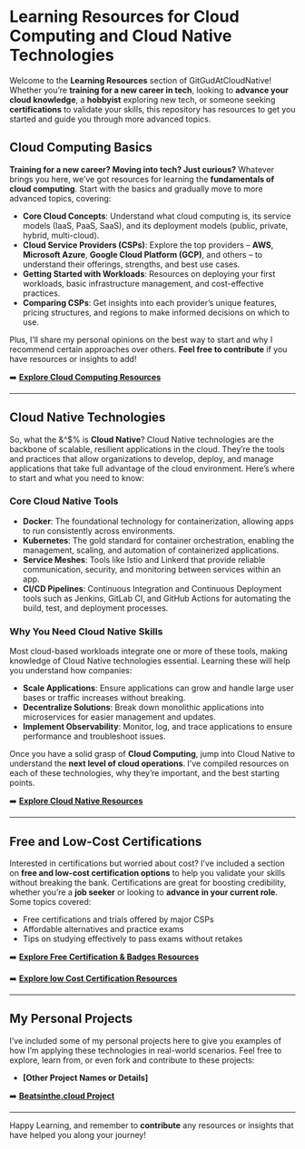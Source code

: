 # Learning Resources for Cloud Computing and Cloud Native Technologies

Welcome to the **Learning Resources** section of GitGudAtCloudNative! Whether you’re **training for a new career in tech**, looking to **advance your cloud knowledge**, a **hobbyist** exploring new tech, or someone seeking **certifications** to validate your skills, this repository has resources to get you started and guide you through more advanced topics.

## Cloud Computing Basics

**Training for a new career? Moving into tech? Just curious?** Whatever brings you here, we’ve got resources for learning the **fundamentals of cloud computing**. Start with the basics and gradually move to more advanced topics, covering:

- **Core Cloud Concepts**: Understand what cloud computing is, its service models (IaaS, PaaS, SaaS), and its deployment models (public, private, hybrid, multi-cloud).
- **Cloud Service Providers (CSPs)**: Explore the top providers – **AWS**, **Microsoft Azure**, **Google Cloud Platform (GCP)**, and others – to understand their offerings, strengths, and best use cases.
- **Getting Started with Workloads**: Resources on deploying your first workloads, basic infrastructure management, and cost-effective practices.
- **Comparing CSPs**: Get insights into each provider’s unique features, pricing structures, and regions to make informed decisions on which to use.

Plus, I’ll share my personal opinions on the best way to start and why I recommend certain approaches over others. **Feel free to contribute** if you have resources or insights to add!

➡️ **[Explore Cloud Computing Resources](https://github.com/catinahat85/GitGudAtCloudNative/tree/main/learning-resources/cloudcomputing)**

---

## Cloud Native Technologies

So, what the &^$% is **Cloud Native**? Cloud Native technologies are the backbone of scalable, resilient applications in the cloud. They’re the tools and practices that allow organizations to develop, deploy, and manage applications that take full advantage of the cloud environment. Here’s where to start and what you need to know:

### Core Cloud Native Tools

- **Docker**: The foundational technology for containerization, allowing apps to run consistently across environments.
- **Kubernetes**: The gold standard for container orchestration, enabling the management, scaling, and automation of containerized applications.
- **Service Meshes**: Tools like Istio and Linkerd that provide reliable communication, security, and monitoring between services within an app.
- **CI/CD Pipelines**: Continuous Integration and Continuous Deployment tools such as Jenkins, GitLab CI, and GitHub Actions for automating the build, test, and deployment processes.

### Why You Need Cloud Native Skills

Most cloud-based workloads integrate one or more of these tools, making knowledge of Cloud Native technologies essential. Learning these will help you understand how companies:

- **Scale Applications**: Ensure applications can grow and handle large user bases or traffic increases without breaking.
- **Decentralize Solutions**: Break down monolithic applications into microservices for easier management and updates.
- **Implement Observability**: Monitor, log, and trace applications to ensure performance and troubleshoot issues.

Once you have a solid grasp of **Cloud Computing**, jump into Cloud Native to understand the **next level of cloud operations**. I’ve compiled resources on each of these technologies, why they’re important, and the best starting points.

➡️ **[Explore Cloud Native Resources](https://github.com/catinahat85/GitGudAtCloudNative/tree/main/learning-resources/kubernetes)**

---

## Free and Low-Cost Certifications

Interested in certifications but worried about cost? I’ve included a section on **free and low-cost certification options** to help you validate your skills without breaking the bank. Certifications are great for boosting credibility, whether you’re a **job seeker** or looking to **advance in your current role**. Some topics covered:

- Free certifications and trials offered by major CSPs
- Affordable alternatives and practice exams
- Tips on studying effectively to pass exams without retakes

➡️ **[Explore Free Certification & Badges Resources](https://github.com/catinahat85/GitGudAtCloudNative/tree/main/freecertifications)**

➡️ **[Explore low Cost Certification Resources](https://github.com/catinahat85/GitGudAtCloudNative/tree/main/lowcostcertifications)**

---

## My Personal Projects

I’ve included some of my personal projects here to give you examples of how I’m applying these technologies in real-world scenarios. Feel free to explore, learn from, or even fork and contribute to these projects:

- **[Other Project Names or Details]**

➡️ **[Beatsinthe.cloud Project](https://github.com/catinahat85/GitGudAtCloudNative/blob/main/My%20Personal%20Project.MD)**

---

Happy Learning, and remember to **contribute** any resources or insights that have helped you along your journey!
